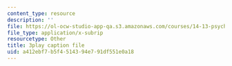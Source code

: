 ```yaml
---
content_type: resource
description: ''
file: https://ol-ocw-studio-app-qa.s3.amazonaws.com/courses/14-13-psychology-and-economics-spring-2020/a412ebf7b5f4514394e791df551e0a18_bBOBSC16NLU.vtt
file_type: application/x-subrip
resourcetype: Other
title: 3play caption file
uid: a412ebf7-b5f4-5143-94e7-91df551e0a18
---
```

